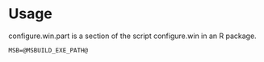 # Usage

configure.win.part is a section of the script configure.win in an R package.

```
MSB=@MSBUILD_EXE_PATH@
```
